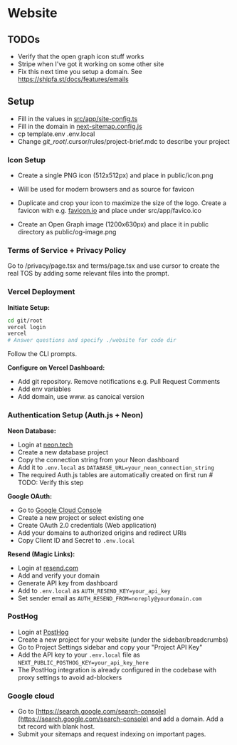 # Website

## TODOs

- Verify that the open graph icon stuff works
- Stripe when I've got it working on some other site
- Fix this next time you setup a domain. See https://shipfa.st/docs/features/emails

## Setup

- Fill in the values in [src/app/site-config.ts](src/app/site-config.ts)
- Fill in the domain in [next-sitemap.config.js](next-sitemap.config.js)
- cp template.env .env.local
- Change _git_root_/.cursor/rules/project-brief.mdc to describe your project

### Icon Setup

- Create a single PNG icon (512x512px) and place in public/icon.png
- Will be used for modern browsers and as source for favicon
- Duplicate and crop your icon to maximize the size of the logo. Create a favicon with e.g. [favicon.io](https://favicon.io/) and place under src/app/favico.ico

- Create an Open Graph image (1200x630px) and place it in public directory as public/og-image.png

### Terms of Service + Privacy Policy

Go to /privacy/page.tsx and terms/page.tsx and use cursor to create the real TOS by adding some relevant files into the prompt.

### Vercel Deployment

**Initiate Setup:**

```bash
cd git/root
vercel login
vercel
# Answer questions and specify ./website for code dir
```

Follow the CLI prompts.

**Configure on Vercel Dashboard:**

- Add git repository. Remove notifications e.g. Pull Request Comments
- Add env variables
- Add domain, use www. as canoical version

### Authentication Setup (Auth.js + Neon)

**Neon Database:**

- Login at [neon.tech](https://neon.tech)
- Create a new database project
- Copy the connection string from your Neon dashboard
- Add it to `.env.local` as `DATABASE_URL=your_neon_connection_string`
- The required Auth.js tables are automatically created on first run # TODO: Verify this step

**Google OAuth:**

- Go to [Google Cloud Console](https://console.cloud.google.com/)
- Create a new project or select existing one
- Create OAuth 2.0 credentials (Web application)
- Add your domains to authorized origins and redirect URIs
- Copy Client ID and Secret to `.env.local`

**Resend (Magic Links):**

- Login at [resend.com](https://resend.com)
- Add and verify your domain
- Generate API key from dashboard
- Add to `.env.local` as `AUTH_RESEND_KEY=your_api_key`
- Set sender email as `AUTH_RESEND_FROM=noreply@yourdomain.com`

### PostHog

- Login at [PostHog](https://posthog.com/)
- Create a new project for your website (under the sidebar/breadcrumbs)
- Go to Project Settings sidebar and copy your "Project API Key"
- Add the API key to your `.env.local` file as `NEXT_PUBLIC_POSTHOG_KEY=your_api_key_here`
- The PostHog integration is already configured in the codebase with proxy settings to avoid ad-blockers

### Google cloud

- Go to [https://search.google.com/search-console](https://search.google.com/search-console) and add a domain. Add a txt record with blank host.
- Submit your sitemaps and request indexing on important pages.
